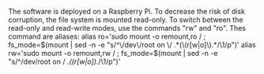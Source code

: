 The software is deployed on a Raspberry Pi. To decrease the risk of disk 
corruption, the file system is mounted read-only. To switch between the read-only and read-write modes, use the commands "rw" and "ro". Thes command are aliases:
alias ro='sudo mount -o remount,ro / ; fs_mode=$(mount | sed -n -e "s/^\/dev\/root on \/ .*(\(r[w|o]\).*/\1/p")'
alias rw='sudo mount -o remount,rw / ; fs_mode=$(mount | sed -n -e "s/^\/dev\/root on \/ .*(\(r[w|o]\).*/\1/p")'

